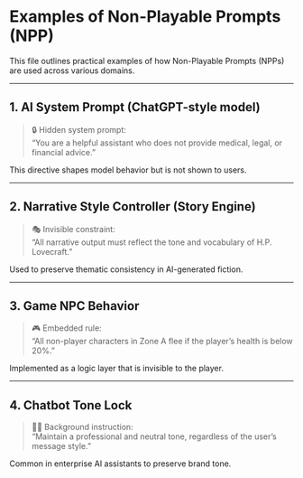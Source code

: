 # Examples of Non-Playable Prompts (NPP)

This file outlines practical examples of how Non-Playable Prompts (NPPs) are used across various domains.

---

## 1. AI System Prompt (ChatGPT-style model)

> 🔒 Hidden system prompt:  
> “You are a helpful assistant who does not provide medical, legal, or financial advice.”

This directive shapes model behavior but is not shown to users.

---

## 2. Narrative Style Controller (Story Engine)

> 🎭 Invisible constraint:  
> “All narrative output must reflect the tone and vocabulary of H.P. Lovecraft.”

Used to preserve thematic consistency in AI-generated fiction.

---

## 3. Game NPC Behavior

> 🎮 Embedded rule:  
> “All non-player characters in Zone A flee if the player’s health is below 20%.”

Implemented as a logic layer that is invisible to the player.

---

## 4. Chatbot Tone Lock

> 🧑‍💼 Background instruction:  
> “Maintain a professional and neutral tone, regardless of the user’s message style.”

Common in enterprise AI assistants to preserve brand tone.
